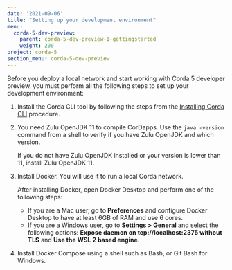 ```yaml
---
date: '2021-09-06'
title: "Setting up your development environment"
menu:
  corda-5-dev-preview:
    parent: corda-5-dev-preview-1-gettingstarted
    weight: 200
project: corda-5
section_menu: corda-5-dev-preview
---
```


Before you deploy a local network and start working with Corda 5 developer preview, you must perform all the following steps to set up your development environment:

1.	Install the Corda CLI tool by following the steps from the [Installing Corda CLI](XXX) procedure.

2. You need Zulu OpenJDK 11 to compile CorDapps. Use the `java -version` command from a shell to verify if you have Zulu OpenJDK and which version.

   If you do not have Zulu OpenJDK installed or your version is lower than 11, install Zulu OpenJDK 11.

3. Install Docker. You will use it to run a local Corda network.

   After installing Docker, open Docker Desktop and perform one of the following steps:

    * If you are a Mac user, go to **Preferences** and configure Docker Desktop to have at least 6GB of RAM and use 6 cores.
    * If you are a Windows user, go to **Settings > General** and select the following options: **Expose daemon on tcp://localhost:2375 without TLS** and **Use the WSL 2 based engine**.

4. Install Docker Compose using a shell such as Bash, or Git Bash for Windows.
